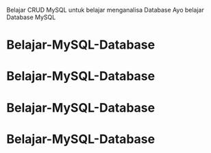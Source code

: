 Belajar CRUD MySQL untuk belajar menganalisa Database
Ayo belajar Database MySQL
# Belajar-MySQL-Database
# Belajar-MySQL-Database
# Belajar-MySQL-Database
# Belajar-MySQL-Database
